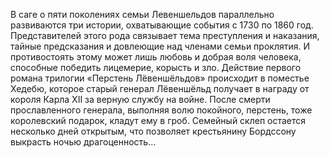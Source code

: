 <!--2017-01-04 13:43:56-->
В саге о пяти поколениях семьи Левеншельдов параллельно развиваются три истории, охватывающие события с 1730 по 1860 год. Представителей этого рода связывает тема преступления и наказания, тайные предсказания и довлеющие над членами семьи проклятия. И противостоять этому может лишь любовь и добрая воля человека, способные победить лицемерие, корысть и зло.
    Действие первого романа трилогии «Перстень Лёвеншёльдов» происходит в поместье Хедебю, которое старый генерал Лёвеншёльд получает в награду от короля Карла XII за верную службу на войне. После смерти прославленного генерала, выполняя волю покойного, перстень, тоже королевский подарок, кладут ему в гроб. Семейный склеп остается несколько дней открытым, что позволяет крестьянину Бордссону выкрасть ночью драгоценность…